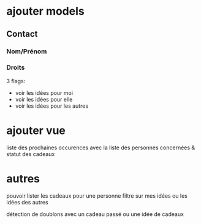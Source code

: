 # ajouter models

## Contact
### Nom/Prénom
### Droits
3 flags:
- voir les idées pour moi
- voir les idées pour elle
- voir les idées pour les autres

# ajouter vue
liste des prochaines occurences avec la liste des personnes concernées & statut des cadeaux

# autres
pouvoir lister les cadeaux pour une personne
    filtre sur mes idées ou les idées des autres

détection de doublons avec un cadeau passé ou une idée de cadeaux